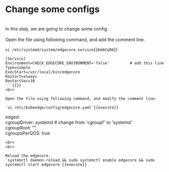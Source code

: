# Change some configs
<br>
In this step, we are going to change some config.

<br>
<br>
Open the file using following command, and add the comment line.   

`vi /etc/systemd/system/edgecore.service`{{execute}}  

```
[Service]  
Environment=CHECK_EDGECORE_ENVIRONMENT='false'         # add this line   
Type=simple  
ExecStart=/usr/local/bin/edgecore  
Restart=always  
RestartSec=10
```{{}}     
<br>

Open the file using following command, and modify the comment line.   

`vi /etc/kubeedge/config/edgecore.yaml`{{execute}}    

```
edged:  
    cgroupDriver: systemd               # change from 'cgroupf' to 'systemd'  
    cgroupRoot: ""  
    cgroupsPerQOS: true
```{{}} 
<br>
<br>

Reload the edgecore.
`systemctl daemon-reload && sudo systemctl enable edgecore && sudo systemctl start edgecore`{{execute}}
